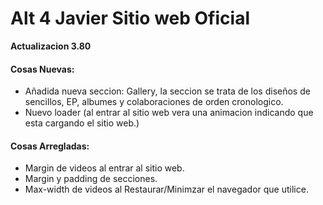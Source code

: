 # Alt 4 Javier Sitio web Oficial

**Actualizacion 3.80**

#### Cosas Nuevas:
- Añadida nueva seccion: Gallery, la seccion se trata de los diseños de sencillos, EP, albumes y colaboraciones de orden cronologico.
- Nuevo loader (al entrar al sitio web vera una animacion indicando que esta cargando el sitio web.)

#### Cosas Arregladas:
- Margin de videos al entrar al sitio web.
- Margin y padding de secciones.
- Max-width de videos al Restaurar/Minimzar el navegador que utilice.
